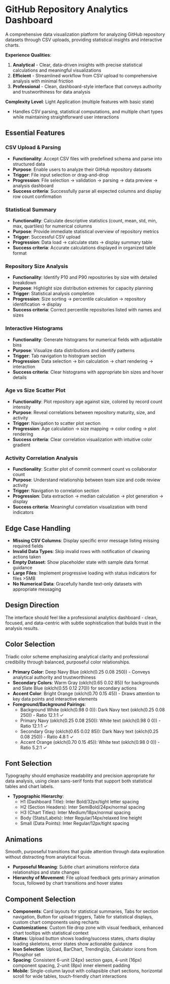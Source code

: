 # GitHub Repository Analytics Dashboard

A comprehensive data visualization platform for analyzing GitHub repository datasets through CSV uploads, providing statistical insights and interactive charts.

**Experience Qualities**: 
1. **Analytical** - Clear, data-driven insights with precise statistical calculations and meaningful visualizations
2. **Efficient** - Streamlined workflow from CSV upload to comprehensive analysis with minimal friction
3. **Professional** - Clean, dashboard-style interface that conveys authority and trustworthiness for data analysis

**Complexity Level**: Light Application (multiple features with basic state)
- Handles CSV parsing, statistical computations, and multiple chart types while maintaining straightforward user interactions

## Essential Features

### CSV Upload & Parsing
- **Functionality**: Accept CSV files with predefined schema and parse into structured data
- **Purpose**: Enable users to analyze their GitHub repository datasets
- **Trigger**: File input selection or drag-and-drop
- **Progression**: File selection → validation → parsing → data preview → analysis dashboard
- **Success criteria**: Successfully parse all expected columns and display row count confirmation

### Statistical Summary
- **Functionality**: Calculate descriptive statistics (count, mean, std, min, max, quartiles) for numerical columns
- **Purpose**: Provide immediate statistical overview of repository metrics
- **Trigger**: Successful CSV upload
- **Progression**: Data load → calculate stats → display summary table
- **Success criteria**: Accurate calculations displayed in organized table format

### Repository Size Analysis
- **Functionality**: Identify P10 and P90 repositories by size with detailed breakdown
- **Purpose**: Highlight size distribution extremes for capacity planning
- **Trigger**: Statistical analysis completion
- **Progression**: Size sorting → percentile calculation → repository identification → display
- **Success criteria**: Correct percentile repositories listed with names and sizes

### Interactive Histograms
- **Functionality**: Generate histograms for numerical fields with adjustable bins
- **Purpose**: Visualize data distributions and identify patterns
- **Trigger**: Tab navigation to histogram section
- **Progression**: Data selection → bin calculation → chart rendering → interaction
- **Success criteria**: Clear histograms with appropriate bin sizes and hover details

### Age vs Size Scatter Plot
- **Functionality**: Plot repository age against size, colored by record count intensity
- **Purpose**: Reveal correlations between repository maturity, size, and activity
- **Trigger**: Navigation to scatter plot section
- **Progression**: Age calculation → size mapping → color coding → plot rendering
- **Success criteria**: Clear correlation visualization with intuitive color gradient

### Activity Correlation Analysis
- **Functionality**: Scatter plot of commit comment count vs collaborator count
- **Purpose**: Understand relationship between team size and code review activity
- **Trigger**: Navigation to correlation section
- **Progression**: Data extraction → median calculation → plot generation → display
- **Success criteria**: Meaningful correlation visualization with trend indicators

## Edge Case Handling

- **Missing CSV Columns**: Display specific error message listing missing required fields
- **Invalid Data Types**: Skip invalid rows with notification of cleaning actions taken
- **Empty Dataset**: Show placeholder state with sample data format guidance
- **Large Files**: Implement progressive loading with status indicators for files >5MB
- **No Numerical Data**: Gracefully handle text-only datasets with appropriate messaging

## Design Direction

The interface should feel like a professional analytics dashboard - clean, focused, and data-centric with subtle sophistication that builds trust in the analysis results.

## Color Selection

Triadic color scheme emphasizing analytical clarity and professional credibility through balanced, purposeful color relationships.

- **Primary Color**: Deep Navy Blue (oklch(0.25 0.08 250)) - Conveys analytical authority and trustworthiness
- **Secondary Colors**: Warm Gray (oklch(0.65 0.02 85)) for backgrounds and Slate Blue (oklch(0.55 0.12 270)) for secondary actions
- **Accent Color**: Bright Orange (oklch(0.70 0.15 45)) - Draws attention to key data points and interactive elements
- **Foreground/Background Pairings**: 
  - Background White (oklch(0.98 0 0)): Dark Navy text (oklch(0.25 0.08 250)) - Ratio 12.1:1 ✓
  - Primary Navy (oklch(0.25 0.08 250)): White text (oklch(0.98 0 0)) - Ratio 12.1:1 ✓
  - Secondary Gray (oklch(0.65 0.02 85)): Dark Navy text (oklch(0.25 0.08 250)) - Ratio 4.8:1 ✓
  - Accent Orange (oklch(0.70 0.15 45)): White text (oklch(0.98 0 0)) - Ratio 5.2:1 ✓

## Font Selection

Typography should emphasize readability and precision appropriate for data analysis, using clean sans-serif fonts that support both statistical tables and chart labels.

- **Typographic Hierarchy**: 
  - H1 (Dashboard Title): Inter Bold/32px/tight letter spacing
  - H2 (Section Headers): Inter SemiBold/24px/normal spacing  
  - H3 (Chart Titles): Inter Medium/18px/normal spacing
  - Body (Stats/Labels): Inter Regular/14px/relaxed line height
  - Small (Data Points): Inter Regular/12px/tight spacing

## Animations

Smooth, purposeful transitions that guide attention through data exploration without distracting from analytical focus.

- **Purposeful Meaning**: Subtle chart animations reinforce data relationships and state changes
- **Hierarchy of Movement**: File upload feedback gets primary animation focus, followed by chart transitions and hover states

## Component Selection

- **Components**: Card layouts for statistical summaries, Tabs for section navigation, Button for upload triggers, Table for statistical displays, custom chart components using recharts
- **Customizations**: Custom file drop zone with visual feedback, enhanced chart tooltips with statistical context
- **States**: Upload button shows loading/success states, charts display loading skeletons, error states show actionable guidance
- **Icon Selection**: Upload, BarChart, TrendingUp, Calculator icons from Phosphor set
- **Spacing**: Consistent 6-unit (24px) section gaps, 4-unit (16px) component spacing, 2-unit (8px) inner element padding
- **Mobile**: Single-column layout with collapsible chart sections, horizontal scroll for wide tables, touch-friendly chart interactions